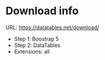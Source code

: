 # Download info
URL: https://datatables.net/download/


- Step 1: Boostrap 5
- Step 2: DataTables
- Extensions: all
